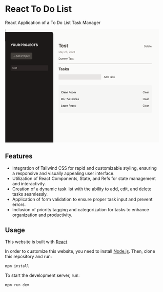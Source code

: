# React To Do List

React Application of a To Do List Task Manager

<img src="./screenshot.png"  />

## Features

- Integration of Tailwind CSS for rapid and customizable styling, ensuring a responsive and visually appealing user interface.
- Utilization of React Components, State, and Refs for state management and interactivity.
- Creation of a dynamic task list with the ability to add, edit, and delete tasks seamlessly.
- Application of form validation to ensure proper task input and prevent errors.
- Inclusion of priority tagging and categorization for tasks to enhance organization and productivity.

## Usage

This website is built with [React](https://react.dev/)

In order to customize this website, you need to install [Node.js](https://nodejs.org/en/). Then, clone this repository and run:

```bash
npm install
```

To start the development server, run:

```bash
npm run dev
```